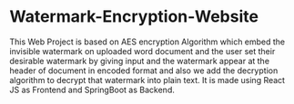 # Watermark-Encryption-Website
This Web Project is based on AES encryption Algorithm which embed the invisible watermark on uploaded word document and the user set their desirable watermark by giving input and the watermark appear at the header of document in encoded format and also we add the decryption algorithm to decrypt that watermark into plain text.
It is made using React JS as Frontend and SpringBoot as Backend.
